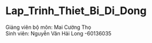# Lap_Trinh_Thiet_Bi_Di_Dong
Giảng viên bộ môn: Mai Cường Thọ </br>
Sinh viên: Nguyễn Văn Hải Long -60136035
